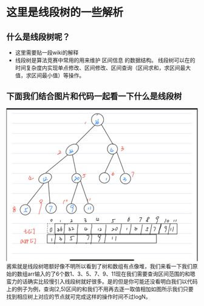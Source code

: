 # 这里是线段树的一些解析
## 什么是线段树呢？
+ 这里需要贴一段wiki的解释
+ 线段树是算法竞赛中常用的用来维护 区间信息 的数据结构。
线段树可以在的时间复杂度内实现单点修改、区间修改、区间查询（区间求和，求区间最大值，求区间最小值）等操作。

## 下面我们结合图片和代码一起看一下什么是线段树
![线段树](Data-structures/线段树栗子.PNG)酱紫就是线段树嗯额好像不明所以看到了树和数组有点像堆，我们来看一下我们原始的数组arr输入的了6个数1、3、5、7、9、11现在我们需要查询区间范围的和嗯蛮力的话确实比较慢引入线段树就好很多。是的但是你可能还没看明白我们以代码上的例子为例，查询[2,5)区间的和我们不用再去逐一取值相加如图所示我们只要找到相应树上对应的节点就可完成这样的操作时间不过logN。